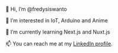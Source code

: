 

👋 Hi, I’m @fredysiswanto

👀 I’m interested in IoT, Arduino and Anime

🌱 I’m currently learning Next.js and Nuxt.js

📫 You can reach me at my [LinkedIn profile](https://www.linkedin.com/in/fredy-siswanto/).

